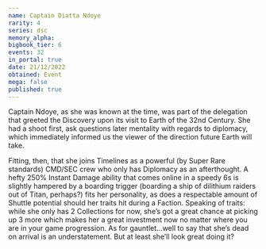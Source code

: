 ```yaml
---
name: Captain Diatta Ndoye
rarity: 4
series: dsc
memory_alpha:
bigbook_tier: 6
events: 32
in_portal: true
date: 21/12/2022
obtained: Event
mega: false
published: true
---
```


Captain Ndoye, as she was known at the time, was part of the delegation that greeted the Discovery upon its visit to Earth of the 32nd Century. She had a shoot first, ask questions later mentality with regards to diplomacy, which immediately informed us the viewer of the direction future Earth will take.

Fitting, then, that she joins Timelines as a powerful (by Super Rare standards) CMD/SEC crew who only has Diplomacy as an afterthought. A hefty 250% Instant Damage ability that comes online in a speedy 6s is slightly hampered by a boarding trigger (boarding a ship of dilithium raiders out of Titan, perhaps?) fits her personality, as does a respectable amount of Shuttle potential should her traits hit during a Faction. Speaking of traits: while she only has 2 Collections for now, she’s got a great chance at picking up 3 more which makes her a great investment now no matter where you are in your game progression. As for gauntlet…well to say that she’s dead on arrival is an understatement. But at least she’ll look great doing it?
